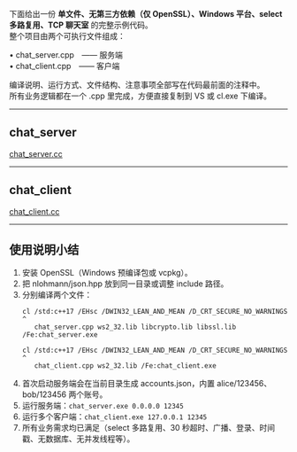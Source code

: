 下面给出一份 **单文件、无第三方依赖（仅 OpenSSL）、Windows 平台、select 多路复用、TCP 聊天室** 的完整示例代码。  
整个项目由两个可执行文件组成：

• chat_server.cpp —— 服务端  
• chat_client.cpp —— 客户端  

编译说明、运行方式、文件结构、注意事项全部写在代码最前面的注释中。  
所有业务逻辑都在一个 .cpp 里完成，方便直接复制到 VS 或 cl.exe 下编译。  

----------------------------------------------------------
chat_server
----------------------------------------------------------
[chat_server.cc](chat_server.cc)

----------------------------------------------------------
chat_client
----------------------------------------------------------
[chat_client.cc](chat_client.cc)

----------------------------------------------------------
使用说明小结
----------------------------------------------------------
1. 安装 OpenSSL（Windows 预编译包或 vcpkg）。  
2. 把 nlohmann/json.hpp 放到同一目录或调整 include 路径。  
3. 分别编译两个文件：  
   ```
   cl /std:c++17 /EHsc /DWIN32_LEAN_AND_MEAN /D_CRT_SECURE_NO_WARNINGS ^
      chat_server.cpp ws2_32.lib libcrypto.lib libssl.lib /Fe:chat_server.exe

   cl /std:c++17 /EHsc /DWIN32_LEAN_AND_MEAN /D_CRT_SECURE_NO_WARNINGS ^
      chat_client.cpp ws2_32.lib /Fe:chat_client.exe
   ```
4. 首次启动服务端会在当前目录生成 accounts.json，内置 alice/123456、bob/123456 两个账号。  
5. 运行服务端：`chat_server.exe 0.0.0.0 12345`  
6. 运行多个客户端：`chat_client.exe 127.0.0.1 12345`  
7. 所有业务需求均已满足（select 多路复用、30 秒超时、广播、登录、时间戳、无数据库、无并发线程等）。
